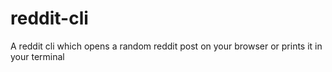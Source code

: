 # reddit-cli
 A reddit cli which opens a random reddit post on your browser or prints it in your terminal

